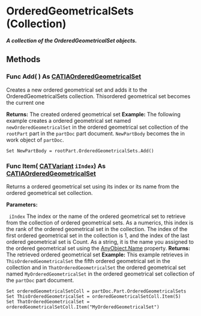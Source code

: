 # OrderedGeometricalSets (Collection)

**_A collection of the OrderedGeometricalSet objects._**

## Methods

### Func **Add**( ) As [CATIAOrderedGeometricalSet](../MecModInterfaces/interface_OrderedGeometricalSet_92509.md)

Creates a new ordered geometrical set and adds it to the OrderedGeometricalSets collection. Thisordered geometrical set becomes the current one

**Returns:**      The created ordered geometrical set  **Example:**      The following example creates a ordered geometrical set named `newOrderedGeometricalSet` in the ordered geometrical set collection of the `rootPart` part in the `partDoc` part document. `NewPartBody` becomes the in work object of `partDoc`.

```VBScript
Set NewPartBody = rootPart.OrderedGeometricalSets.Add()

```

### Func **Item**( [CATVariant](../System/typedef_CATVariant_20656.md)  `iIndex`) As [CATIAOrderedGeometricalSet](../MecModInterfaces/interface_OrderedGeometricalSet_92509.md)

Returns a ordered geometrical set using its index or its name from the ordered geometrical set collection.

**Parameters:**

` iIndex`      The index or the name of the ordered geometrical set to retrieve from the collection of ordered geometrical sets. As a numerics, this index is the rank of the ordered geometrical set in the collection. The index of the first ordered geometrical set in the collection is 1, and the index of the last ordered geometrical set is Count. As a string, it is the name you assigned to the ordered geometrical set using the
[AnyObject.Name](../System/interface_AnyObject_17321.htm#Name) property.  **Returns:**      The retrieved ordered geometrical set **Example:**      This example retrieves in `ThisOrderedGeometricalSet` the fifth ordered geometrical set in the collection and in `ThatOrderedGeometricalSet` the ordered geometrical set named `MyOrderedGeometricalSet` in the ordered geometrical set collection of the `partDoc` part document.

```VBScript
Set orderedGeometricalSetColl = partDoc.Part.OrderedGeometricalSets
Set ThisOrderedGeometricalSet = orderedGeometricalSetColl.Item(5)
Set ThatOrderedGeometricalSet = orderedGeometricalSetColl.Item("MyOrderedGeometricalSet")

```